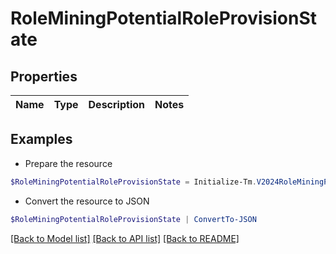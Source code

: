 # RoleMiningPotentialRoleProvisionState
## Properties

Name | Type | Description | Notes
------------ | ------------- | ------------- | -------------

## Examples

- Prepare the resource
```powershell
$RoleMiningPotentialRoleProvisionState = Initialize-Tm.V2024RoleMiningPotentialRoleProvisionState 
```

- Convert the resource to JSON
```powershell
$RoleMiningPotentialRoleProvisionState | ConvertTo-JSON
```

[[Back to Model list]](../README.md#documentation-for-models) [[Back to API list]](../README.md#documentation-for-api-endpoints) [[Back to README]](../README.md)

